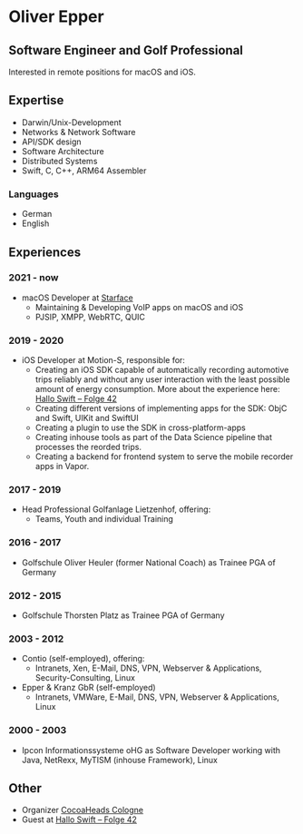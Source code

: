 # Oliver Epper
## Software Engineer and Golf Professional
Interested in remote positions for macOS and iOS.

## Expertise
- Darwin/Unix-Development
- Networks & Network Software
- API/SDK design
- Software Architecture
- Distributed Systems
- Swift, C, C++, ARM64 Assembler


### Languages
- German
- English

## Experiences
### 2021 - now
- macOS Developer at [Starface](https://www.starface.com)
    - Maintaining & Developing VoIP apps on macOS and iOS
    - PJSIP, XMPP, WebRTC, QUIC

### 2019 - 2020
- iOS Developer at Motion-S, responsible for:
    - Creating an iOS SDK capable of automatically recording automotive trips reliably and without any user interaction with the least possible amount of energy consumption. More about the experience here: [Hallo Swift – Folge 42](https://hallo-swift.de/post/042/)
    - Creating different versions of implementing apps for the SDK: ObjC and Swift, UIKit and SwiftUI
    - Creating a plugin to use the SDK in cross-platform-apps
    - Creating inhouse tools as part of the Data Science pipeline that processes the reorded trips.
    - Creating a backend for frontend system to serve the mobile recorder apps in Vapor.

### 2017 - 2019
- Head Professional Golfanlage Lietzenhof, offering:
    - Teams, Youth and individual Training

### 2016 - 2017
- Golfschule Oliver Heuler (former National Coach) as Trainee PGA of Germany

### 2012 - 2015
- Golfschule Thorsten Platz as Trainee PGA of Germany

### 2003 - 2012
- Contio (self-employed), offering:
    - Intranets, Xen, E-Mail, DNS, VPN, Webserver & Applications, Security-Consulting, Linux
- Epper & Kranz GbR (self-employed)
    - Intranets, VMWare, E-Mail, DNS, VPN, Webserver & Applications, Linux

### 2000 - 2003
- Ipcon Informationssysteme oHG as Software Developer working with Java, NetRexx, MyTISM (inhouse Framework), Linux

## Other
- Organizer [CocoaHeads Cologne](https://www.meetup.com/de-DE/CocoaHeads-Cologne/)
- Guest at [Hallo Swift – Folge 42](https://hallo-swift.de/post/042/)

